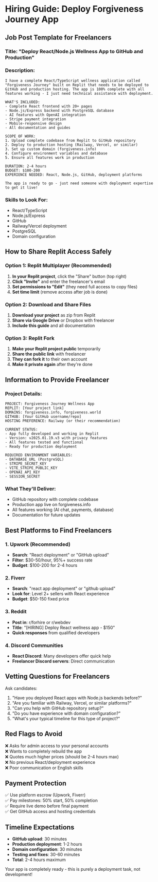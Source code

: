 # Hiring Guide: Deploy Forgiveness Journey App

## Job Post Template for Freelancers

### Title: "Deploy React/Node.js Wellness App to GitHub and Production"

### Description:
```
I have a complete React/TypeScript wellness application called "Forgiveness Journey" built on Replit that needs to be deployed to GitHub and production hosting. The app is 100% complete with all features working - I just need technical assistance with deployment.

WHAT'S INCLUDED:
- Complete React frontend with 20+ pages
- Node.js/Express backend with PostgreSQL database
- AI features with OpenAI integration
- Stripe payment integration
- Mobile-responsive design
- All documentation and guides

SCOPE OF WORK:
1. Upload complete codebase from Replit to GitHub repository
2. Deploy to production hosting (Railway, Vercel, or similar)
3. Set up custom domain (forgiveness.info)
4. Configure environment variables and database
5. Ensure all features work in production

DURATION: 2-4 hours
BUDGET: $100-200
EXPERIENCE NEEDED: React, Node.js, GitHub, deployment platforms

The app is ready to go - just need someone with deployment expertise to get it live!
```

### Skills to Look For:
- React/TypeScript
- Node.js/Express
- GitHub
- Railway/Vercel deployment
- PostgreSQL
- Domain configuration

## How to Share Replit Access Safely

### Option 1: Replit Multiplayer (Recommended)
1. **In your Replit project**, click the "Share" button (top right)
2. **Click "Invite"** and enter the freelancer's email
3. **Set permissions to "Edit"** (they need full access to copy files)
4. **Set time limit** (remove access after job is done)

### Option 2: Download and Share Files
1. **Download your project** as zip from Replit
2. **Share via Google Drive** or Dropbox with freelancer
3. **Include this guide** and all documentation

### Option 3: Replit Fork
1. **Make your Replit project public** temporarily
2. **Share the public link** with freelancer
3. **They can fork it** to their own account
4. **Make it private again** after they're done

## Information to Provide Freelancer

### Project Details:
```
PROJECT: Forgiveness Journey Wellness App
REPLIT: [Your project link]
DOMAINS: forgiveness.info, forgiveness.world
GITHUB: [Your GitHub username/repo]
HOSTING PREFERENCE: Railway (or their recommendation)

CURRENT STATUS:
- App fully developed and working in Replit
- Version: v2025.01.19.v3 with privacy features
- All features tested and functional
- Ready for production deployment

REQUIRED ENVIRONMENT VARIABLES:
- DATABASE_URL (PostgreSQL)
- STRIPE_SECRET_KEY
- VITE_STRIPE_PUBLIC_KEY  
- OPENAI_API_KEY
- SESSION_SECRET
```

### What They'll Deliver:
- GitHub repository with complete codebase
- Production app live on forgiveness.info
- All features working (AI chat, payments, database)
- Documentation for future updates

## Best Platforms to Find Freelancers

### 1. Upwork (Recommended)
- **Search**: "React deployment" or "GitHub upload"
- **Filter**: $30-50/hour, 95%+ success rate
- **Budget**: $100-200 for 2-4 hours

### 2. Fiverr
- **Search**: "react app deployment" or "github upload"
- **Look for**: Level 2+ sellers with React experience
- **Budget**: $50-150 fixed price

### 3. Reddit
- **Post in**: r/forhire or r/webdev
- **Title**: "[HIRING] Deploy React wellness app - $150"
- **Quick responses** from qualified developers

### 4. Discord Communities
- **React Discord**: Many developers offer quick help
- **Freelancer Discord servers**: Direct communication

## Vetting Questions for Freelancers

Ask candidates:
1. "Have you deployed React apps with Node.js backends before?"
2. "Are you familiar with Railway, Vercel, or similar platforms?"
3. "Can you help with GitHub repository setup?"
4. "Do you have experience with domain configuration?"
5. "What's your typical timeline for this type of project?"

## Red Flags to Avoid

❌ Asks for admin access to your personal accounts  
❌ Wants to completely rebuild the app  
❌ Quotes much higher prices (should be 2-4 hours max)  
❌ No previous React/deployment experience  
❌ Poor communication or English skills  

## Payment Protection

✅ Use platform escrow (Upwork, Fiverr)  
✅ Pay milestones: 50% start, 50% completion  
✅ Require live demo before final payment  
✅ Get GitHub access and hosting credentials  

## Timeline Expectations

- **GitHub upload**: 30 minutes
- **Production deployment**: 1-2 hours  
- **Domain configuration**: 30 minutes
- **Testing and fixes**: 30-60 minutes
- **Total**: 2-4 hours maximum

Your app is completely ready - this is purely a deployment task, not development!